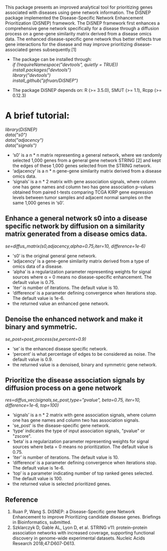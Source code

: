 This package presents an improved analytical tool for prioritizing genes associated with diseases using gene network information. The DiSNEP package implemented the Disease-Specific Network Enhancement Prioritization (DiSNEP) framework. The DiSNEP framework first enhances a comprehensive gene network specifically for a disease through a diffusion process on a gene-gene similarity matrix derived from a disease omics data. The enhanced disease-specific gene network thus better reflects true gene interactions for the disease and may improve prioritizing disease-associated genes subsequently.[1]
  
- The package can be installed through:  
*if (!requireNamespace("devtools", quietly = TRUE))*  
    *install.packages("devtools")*  
*library("devtools")*    
*install_github("pfruan/DiSNEP")*    
  
- The package DiSNEP depends on: R (>= 3.5.0), SMUT (>= 1.1), Rcpp (>= 0.12.3)  
  
# **A brief tutorial:** 
  
*library(DiSNEP)*   
*data("s0")*   
*data("adjacency")*   
*data("signals")*   

- ‘s0’ is a n * n matrix representing a general network, where we randomly selected 1,000 genes from a general gene network STRING [2] and kept the edges of these 1,000 genes selected from the STRING network.  
- ‘adjacency’ is a n * n gene-gene similarity matrix derived from a disease omics data.  
- ‘signals’ is a n * 2 matrix with gene association signals, where column one has gene names and column two has gene association p-values obtained from paired t-tests comparing TCGA KIRP gene expression levels between tumor samples and adjacent normal samples on the same 1,000 genes in ‘s0’.
    
## **Enhance a general network s0 into a disease specific network by diffusion on a similarity matrix generated from a disease omics data.**  
    
*se=diffus_matrix(s0,adjacency,alpha=0.75,iter=10, difference=1e-6)*  

- 's0’ is the original general gene network. 
- ‘adjacency’	is a gene-gene similarity matrix derived from a type of omics data of a disease.  
- ‘alpha’ is a regularization parameter representing weights for signal sources where α = 0 means no disease-specific enhancement. The default value is 0.75.
- ‘iter’ is number of iterations. The default value is 10. 
- ‘difference’ is a parameter defining convergence when iterations stop. The default value is 1e-6.
- the returned value an enhanced gene network.  
  
  
## **Denoise the enhanced network and make it binary and symmetric.**
  
*se_post=post_process(se,percent=0.9)*  
  
- ‘se’ is the enhanced disease specific network. 
- ‘percent’ is what percentage of edges to be considered as noise. The default value is 0.9.  
- the returned value is a denoised, binary and symmetric gene network.  
  
  
## **Prioritize the disease association signals by diffusion process on a gene network**
    
*res=diffus_vec(signals,se_post,type="pvalue", beta=0.75, iter=10, difference=1e-6, top=100)*  
  
- ‘signals’ is a n * 2 matrix with gene association signals, where column one has gene names and column two has association signals.  
- 'se_post' is the disease-specific gene network.  
- ‘type’ indicates the type of input association signals, "pvalue" or "zscore". 
- ‘beta’ is a regularization parameter representing weights for signal sources where beta = 0 means no prioritization. The default value is 0.75.   
- ‘iter’ is number of iterations. The default value is 10.    
- ‘difference’ is a parameter defining convergence when iterations stop. The default value is 1e-6.   
- ‘top’ is a parameter indicating number of top ranked genes selected. The default value is 100.
- the returned value is selected prioritized genes.  
  
## Reference  
1. Ruan P, Wang S. DiSNEP: a Disease-Specific gene Network Enhancement to improve Prioritizing candidate disease genes. Briefings in Bioinformatics, submitted.
2. Szklarczyk D, Gable AL, Lyon D, et al. STRING v11: protein–protein association networks with increased coverage, supporting functional discovery in genome-wide experimental datasets. Nucleic Acids Research 2018;47:D607-D613.
 
